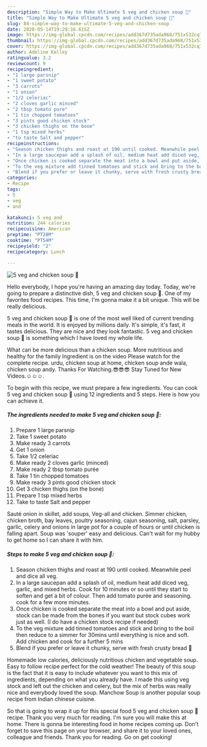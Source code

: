 ```yaml
---
description: "Simple Way to Make Ultimate 5 veg and chicken soup 🥣"
title: "Simple Way to Make Ultimate 5 veg and chicken soup 🥣"
slug: 84-simple-way-to-make-ultimate-5-veg-and-chicken-soup
date: 2020-05-14T19:29:16.615Z
image: https://img-global.cpcdn.com/recipes/add367d735ada968/751x532cq70/5-veg-and-chicken-soup-🥣-recipe-main-photo.jpg
thumbnail: https://img-global.cpcdn.com/recipes/add367d735ada968/751x532cq70/5-veg-and-chicken-soup-🥣-recipe-main-photo.jpg
cover: https://img-global.cpcdn.com/recipes/add367d735ada968/751x532cq70/5-veg-and-chicken-soup-🥣-recipe-main-photo.jpg
author: Adeline Kelley
ratingvalue: 3.2
reviewcount: 9
recipeingredient:
- "1 large parsnip"
- "1 sweet potato"
- "3 carrots"
- "1 onion"
- "1/2 celeriac"
- "2 cloves garlic minced"
- "2 tbsp tomato pure"
- "1 tin chopped tomatoes"
- "3 pints good chicken stock"
- "3 chicken thighs on the bone"
- "1 tsp mixed herbs"
- "to taste Salt and pepper"
recipeinstructions:
- "Season chicken thighs and roast at 190 until cooked. Meanwhile peel and dice all veg."
- "In a large saucepan add a splash of oil, medium heat add diced veg, garlic, and mixed herbs. Cook for 10 minutes or so until they start to soften and get a bit of colour. Then add tomato purée and seasoning. cook for a few more minutes."
- "Once chicken is cooked separate the meat into a bowl and put aside, stock can be made from the bones if you want but stock cubes work just as well. (I do have a chicken stock recipe if needed)"
- "To the veg mixture add tinned tomatoes and stick and bring to the boil then reduce to a simmer for 30mins until everything is nice and soft. Add chicken and cook for a further 5 mins"
- "Blend if you prefer or leave it chunky, serve with fresh crusty bread 🥖"
categories:
- Recipe
tags:
- 5
- veg
- and

katakunci: 5 veg and 
nutrition: 244 calories
recipecuisine: American
preptime: "PT28M"
cooktime: "PT54M"
recipeyield: "2"
recipecategory: Lunch

---
```



![5 veg and chicken soup 🥣](https://img-global.cpcdn.com/recipes/add367d735ada968/751x532cq70/5-veg-and-chicken-soup-🥣-recipe-main-photo.jpg)

Hello everybody, I hope you're having an amazing day today. Today, we're going to prepare a distinctive dish, 5 veg and chicken soup 🥣. One of my favorites food recipes. This time, I'm gonna make it a bit unique. This will be really delicious.

5 veg and chicken soup 🥣 is one of the most well liked of current trending meals in the world. It is enjoyed by millions daily. It's simple, it's fast, it tastes delicious. They are nice and they look fantastic. 5 veg and chicken soup 🥣 is something which I have loved my whole life.

What can be more delicious than a chicken soup. More nutritious and healthy for the family Ingredient is on the video Please watch for the complete recipe. urdu, chicken soup at home, chicken soup ande wala, chicken soup andy. Thanks For Watching.😎😎😎 Stay Tuned for New Videos.☺️☺️☺️.


To begin with this recipe, we must prepare a few ingredients. You can cook 5 veg and chicken soup 🥣 using 12 ingredients and 5 steps. Here is how you can achieve it.

<!--inarticleads1-->

##### The ingredients needed to make 5 veg and chicken soup 🥣:

1. Prepare 1 large parsnip
1. Take 1 sweet potato
1. Make ready 3 carrots
1. Get 1 onion
1. Take 1/2 celeriac
1. Make ready 2 cloves garlic (minced)
1. Make ready 2 tbsp tomato purée
1. Take 1 tin chopped tomatoes
1. Make ready 3 pints good chicken stock
1. Get 3 chicken thighs (on the bone)
1. Prepare 1 tsp mixed herbs
1. Take to taste Salt and pepper


Sauté onion in skillet, add soups, Veg-all and chicken. Simmer chicken, chicken broth, bay leaves, poultry seasoning, cajun seasoning, salt, parsley, garlic, celery and onions in large pot for a couple of hours or until chicken is falling apart. Soup was &#39;souper&#39; easy and delicious. Can&#39;t wait for my hubby to get home so I can share it with him. 

<!--inarticleads2-->

##### Steps to make 5 veg and chicken soup 🥣:

1. Season chicken thighs and roast at 190 until cooked. Meanwhile peel and dice all veg.
1. In a large saucepan add a splash of oil, medium heat add diced veg, garlic, and mixed herbs. Cook for 10 minutes or so until they start to soften and get a bit of colour. Then add tomato purée and seasoning. cook for a few more minutes.
1. Once chicken is cooked separate the meat into a bowl and put aside, stock can be made from the bones if you want but stock cubes work just as well. (I do have a chicken stock recipe if needed)
1. To the veg mixture add tinned tomatoes and stick and bring to the boil then reduce to a simmer for 30mins until everything is nice and soft. Add chicken and cook for a further 5 mins
1. Blend if you prefer or leave it chunky, serve with fresh crusty bread 🥖


Homemade low calories, deliciously nutritious chicken and vegetable soup. Easy to follow recipe perfect for the cold weather! The beauty of this soup is the fact that it is easy to include whatever you want to this mix of ingredients, depending on what you already have. I made this using veg stock and left out the chicken and celery, but the mix of herbs was really nice and everybody loved the soup. Manchow Soup is another popular soup recipe from Indian chinese cuisine. 

So that is going to wrap it up for this special food 5 veg and chicken soup 🥣 recipe. Thank you very much for reading. I'm sure you will make this at home. There is gonna be interesting food in home recipes coming up. Don't forget to save this page on your browser, and share it to your loved ones, colleague and friends. Thank you for reading. Go on get cooking!
